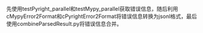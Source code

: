先使用testPyright_parallel和testMypy_parallel获取错误信息，随后利用cMypyError2Format和cPyrightError2Format将错误信息转换为jsonl格式，最后使用combineParsedResult.py将错误信息合并。
